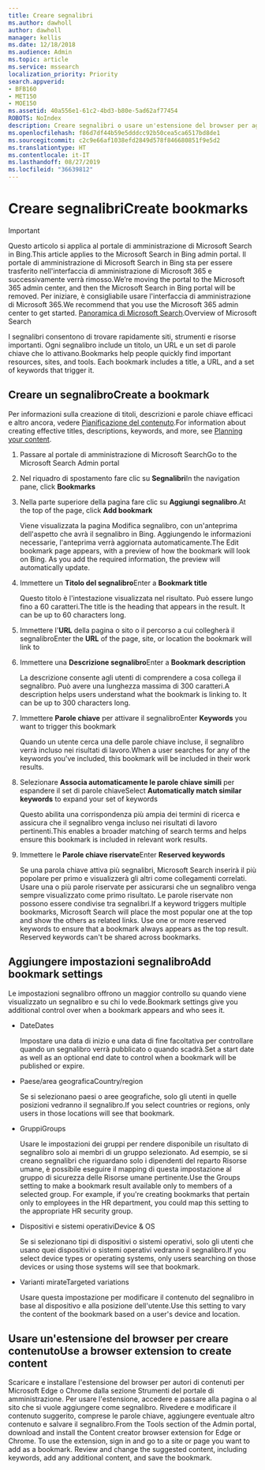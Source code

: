 ```yaml
---
title: Creare segnalibri
ms.author: dawholl
author: dawholl
manager: kellis
ms.date: 12/18/2018
ms.audience: Admin
ms.topic: article
ms.service: mssearch
localization_priority: Priority
search.appverid:
- BFB160
- MET150
- MOE150
ms.assetid: 40a556e1-61c2-4bd3-b80e-5ad62af77454
ROBOTS: NoIndex
description: Creare segnalibri o usare un'estensione del browser per aggiungerli ai risultati di lavoro di Microsoft Search
ms.openlocfilehash: f86d7df44b59e5dddcc92b50cea5ca6517bd8de1
ms.sourcegitcommit: c2c9e66af1038efd2849d578f846680851f9e5d2
ms.translationtype: HT
ms.contentlocale: it-IT
ms.lasthandoff: 08/27/2019
ms.locfileid: "36639812"
---
```

# <a name="create-bookmarks"></a><span data-ttu-id="ff044-103">Creare segnalibri</span><span class="sxs-lookup"><span data-stu-id="ff044-103">Create bookmarks</span></span>

> [!IMPORTANT]
> <span data-ttu-id="ff044-104">Questo articolo si applica al portale di amministrazione di Microsoft Search in Bing.</span><span class="sxs-lookup"><span data-stu-id="ff044-104">This article applies to the Microsoft Search in Bing admin portal.</span></span> <span data-ttu-id="ff044-105">Il portale di amministrazione di Microsoft Search in Bing sta per essere trasferito nell'interfaccia di amministrazione di Microsoft 365 e successivamente verrà rimosso.</span><span class="sxs-lookup"><span data-stu-id="ff044-105">We’re moving the portal to the Microsoft 365 admin center, and then the Microsoft Search in Bing portal will be removed.</span></span> <span data-ttu-id="ff044-106">Per iniziare, è consigliabile usare l'interfaccia di amministrazione di Microsoft 365.</span><span class="sxs-lookup"><span data-stu-id="ff044-106">We recommend that you use the Microsoft 365 admin center to get started.</span></span> <span data-ttu-id="ff044-107">[Panoramica di Microsoft Search](overview-microsoft-search.md).</span><span class="sxs-lookup"><span data-stu-id="ff044-107">Overview of Microsoft Search</span></span>
    
<span data-ttu-id="ff044-p102">I segnalibri consentono di trovare rapidamente siti, strumenti e risorse importanti. Ogni segnalibro include un titolo, un URL e un set di parole chiave che lo attivano.</span><span class="sxs-lookup"><span data-stu-id="ff044-p102">Bookmarks help people quickly find important resources, sites, and tools. Each bookmark includes a title, a URL, and a set of keywords that trigger it.</span></span>
  
## <a name="create-a-bookmark"></a><span data-ttu-id="ff044-110">Creare un segnalibro</span><span class="sxs-lookup"><span data-stu-id="ff044-110">Create a bookmark</span></span>

<span data-ttu-id="ff044-111">Per informazioni sulla creazione di titoli, descrizioni e parole chiave efficaci e altro ancora, vedere [Pianificazione del contenuto](plan-your-content.md).</span><span class="sxs-lookup"><span data-stu-id="ff044-111">For information about creating effective titles, descriptions, keywords, and more, see [Planning your content](plan-your-content.md).</span></span>
  
1. <span data-ttu-id="ff044-112">Passare al portale di amministrazione di Microsoft Search</span><span class="sxs-lookup"><span data-stu-id="ff044-112">Go to the Microsoft Search Admin portal</span></span>
    
2. <span data-ttu-id="ff044-113">Nel riquadro di spostamento fare clic su **Segnalibri**</span><span class="sxs-lookup"><span data-stu-id="ff044-113">In the navigation pane, click **Bookmarks**</span></span>
    
3. <span data-ttu-id="ff044-114">Nella parte superiore della pagina fare clic su **Aggiungi segnalibro**.</span><span class="sxs-lookup"><span data-stu-id="ff044-114">At the top of the page, click **Add bookmark**</span></span>
    
    <span data-ttu-id="ff044-p103">Viene visualizzata la pagina Modifica segnalibro, con un'anteprima dell'aspetto che avrà il segnalibro in Bing. Aggiungendo le informazioni necessarie, l'anteprima verrà aggiornata automaticamente.</span><span class="sxs-lookup"><span data-stu-id="ff044-p103">The Edit bookmark page appears, with a preview of how the bookmark will look on Bing. As you add the required information, the preview will automatically update.</span></span>
    
4. <span data-ttu-id="ff044-117">Immettere un **Titolo del segnalibro**</span><span class="sxs-lookup"><span data-stu-id="ff044-117">Enter a **Bookmark title**</span></span>
    
    <span data-ttu-id="ff044-p104">Questo titolo è l'intestazione visualizzata nel risultato. Può essere lungo fino a 60 caratteri.</span><span class="sxs-lookup"><span data-stu-id="ff044-p104">The title is the heading that appears in the result. It can be up to 60 characters long.</span></span>
    
5. <span data-ttu-id="ff044-120">Immettere l'**URL** della pagina o sito o il percorso a cui collegherà il segnalibro</span><span class="sxs-lookup"><span data-stu-id="ff044-120">Enter the **URL** of the page, site, or location the bookmark will link to</span></span> 
    
6. <span data-ttu-id="ff044-121">Immettere una **Descrizione segnalibro**</span><span class="sxs-lookup"><span data-stu-id="ff044-121">Enter a **Bookmark description**</span></span>
    
    <span data-ttu-id="ff044-p105">La descrizione consente agli utenti di comprendere a cosa collega il segnalibro. Può avere una lunghezza massima di 300 caratteri.</span><span class="sxs-lookup"><span data-stu-id="ff044-p105">A description helps users understand what the bookmark is linking to. It can be up to 300 characters long.</span></span>
    
7. <span data-ttu-id="ff044-124">Immettere **Parole chiave** per attivare il segnalibro</span><span class="sxs-lookup"><span data-stu-id="ff044-124">Enter **Keywords** you want to trigger this bookmark</span></span> 
    
    <span data-ttu-id="ff044-125">Quando un utente cerca una delle parole chiave incluse, il segnalibro verrà incluso nei risultati di lavoro.</span><span class="sxs-lookup"><span data-stu-id="ff044-125">When a user searches for any of the keywords you've included, this bookmark will be included in their work results.</span></span>
    
8. <span data-ttu-id="ff044-126">Selezionare **Associa automaticamente le parole chiave simili** per espandere il set di parole chiave</span><span class="sxs-lookup"><span data-stu-id="ff044-126">Select **Automatically match similar keywords** to expand your set of keywords</span></span> 
    
    <span data-ttu-id="ff044-127">Questo abilita una corrispondenza più ampia dei termini di ricerca e assicura che il segnalibro venga incluso nei risultati di lavoro pertinenti.</span><span class="sxs-lookup"><span data-stu-id="ff044-127">This enables a broader matching of search terms and helps ensure this bookmark is included in relevant work results.</span></span>
    
9. <span data-ttu-id="ff044-128">Immettere le **Parole chiave riservate**</span><span class="sxs-lookup"><span data-stu-id="ff044-128">Enter **Reserved keywords**</span></span>
    
    <span data-ttu-id="ff044-p106">Se una parola chiave attiva più segnalibri, Microsoft Search inserirà il più popolare per primo e visualizzerà gli altri come collegamenti correlati. Usare una o più parole riservate per assicurarsi che un segnalibro venga sempre visualizzato come primo risultato. Le parole riservate non possono essere condivise tra segnalibri.</span><span class="sxs-lookup"><span data-stu-id="ff044-p106">If a keyword triggers multiple bookmarks, Microsoft Search will place the most popular one at the top and show the others as related links. Use one or more reserved keywords to ensure that a bookmark always appears as the top result. Reserved keywords can't be shared across bookmarks.</span></span>
    
## <a name="add-bookmark-settings"></a><span data-ttu-id="ff044-132">Aggiungere impostazioni segnalibro</span><span class="sxs-lookup"><span data-stu-id="ff044-132">Add bookmark settings</span></span>

<span data-ttu-id="ff044-133">Le impostazioni segnalibro offrono un maggior controllo su quando viene visualizzato un segnalibro e su chi lo vede.</span><span class="sxs-lookup"><span data-stu-id="ff044-133">Bookmark settings give you additional control over when a bookmark appears and who sees it.</span></span>
  
- <span data-ttu-id="ff044-134">Date</span><span class="sxs-lookup"><span data-stu-id="ff044-134">Dates</span></span>
    
    <span data-ttu-id="ff044-135">Impostare una data di inizio e una data di fine facoltativa per controllare quando un segnalibro verrà pubblicato o quando scadrà.</span><span class="sxs-lookup"><span data-stu-id="ff044-135">Set a start date as well as an optional end date to control when a bookmark will be published or expire.</span></span> 
    
- <span data-ttu-id="ff044-136">Paese/area geografica</span><span class="sxs-lookup"><span data-stu-id="ff044-136">Country/region</span></span>
    
    <span data-ttu-id="ff044-137">Se si selezionano paesi o aree geografiche, solo gli utenti in quelle posizioni vedranno il segnalibro.</span><span class="sxs-lookup"><span data-stu-id="ff044-137">If you select countries or regions, only users in those locations will see that bookmark.</span></span>
    
- <span data-ttu-id="ff044-138">Gruppi</span><span class="sxs-lookup"><span data-stu-id="ff044-138">Groups</span></span>
    
    <span data-ttu-id="ff044-p107">Usare le impostazioni dei gruppi per rendere disponibile un risultato di segnalibro solo ai membri di un gruppo selezionato. Ad esempio, se si creano segnalibri che riguardano solo i dipendenti del reparto Risorse umane, è possibile eseguire il mapping di questa impostazione al gruppo di sicurezza delle Risorse umane pertinente.</span><span class="sxs-lookup"><span data-stu-id="ff044-p107">Use the Groups setting to make a bookmark result available only to members of a selected group. For example, if you're creating bookmarks that pertain only to employees in the HR department, you could map this setting to the appropriate HR security group.</span></span>
    
- <span data-ttu-id="ff044-141">Dispositivi e sistemi operativi</span><span class="sxs-lookup"><span data-stu-id="ff044-141">Device &amp; OS</span></span>
    
    <span data-ttu-id="ff044-142">Se si selezionano tipi di dispositivi o sistemi operativi, solo gli utenti che usano quei dispositivi o sistemi operativi vedranno il segnalibro.</span><span class="sxs-lookup"><span data-stu-id="ff044-142">If you select device types or operating systems, only users searching on those devices or using those systems will see that bookmark.</span></span>
    
- <span data-ttu-id="ff044-143">Varianti mirate</span><span class="sxs-lookup"><span data-stu-id="ff044-143">Targeted variations</span></span>
    
    <span data-ttu-id="ff044-144">Usare questa impostazione per modificare il contenuto del segnalibro in base al dispositivo e alla posizione dell'utente.</span><span class="sxs-lookup"><span data-stu-id="ff044-144">Use this setting to vary the content of the bookmark based on a user's device and location.</span></span>
    
## <a name="use-a-browser-extension-to-create-content"></a><span data-ttu-id="ff044-145">Usare un'estensione del browser per creare contenuto</span><span class="sxs-lookup"><span data-stu-id="ff044-145">Use a browser extension to create content</span></span>

<span data-ttu-id="ff044-p108">Scaricare e installare l'estensione del browser per autori di contenuti per Microsoft Edge o Chrome dalla sezione Strumenti del portale di amministrazione. Per usare l'estensione, accedere e passare alla pagina o al sito che si vuole aggiungere come segnalibro. Rivedere e modificare il contenuto suggerito, comprese le parole chiave, aggiungere eventuale altro contenuto e salvare il segnalibro.</span><span class="sxs-lookup"><span data-stu-id="ff044-p108">From the Tools section of the Admin portal, download and install the Content creator browser extension for Edge or Chrome. To use the extension, sign in and go to a site or page you want to add as a bookmark. Review and change the suggested content, including keywords, add any additional content, and save the bookmark.</span></span>